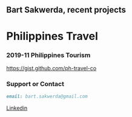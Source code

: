 ## Bart Sakwerda, recent projects 








# Philippines Travel 
### 2019-11 Philippines Tourism 




https://gist.github.com/ph-travel-co

### Support or Contact
```markdown
email: bart.sakwerda@gmail.com
```
[Linkedin](https://linkedin.com/in/bartsakwerda) 
